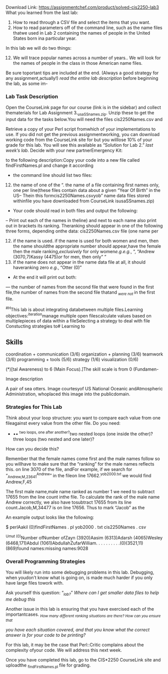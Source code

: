 Download Link: https://assignmentchef.com/product/solved-cis2250-lab3
<br>
What you learned from the last lab:

<ol>

 <li>How to read through a CSV file and select the items that you want.</li>

 <li>How to read parameters off of the command line, such as the name files thatwe used in Lab 2 containing the names of people in the United States born ina particular year.</li>

</ol>

In this lab we will do two things:

<ol start="12">

 <li>We will trace popular names across a number of years.. We will look for the names of people in the class in those American name files.</li>

</ol>

Be sure toportant tips are included at the end. (Always a good strategy for any assignment,actually!)             <em>read the entire lab description </em>before beginning the lab, as some im-

<h3>Lab Task Description</h3>

Open the CourseLink page for our course (link is in the sidebar) and collect thematerials for Lab Assignment 3.<sub>usaSSnames.zip</sub>. Unzip these to get the input data for the tasks below.You will need the files cis2250Names.csv and

Retrieve a copy of your Perl script fromwhich of your implementations to use. If you did not get the previous assignmentworking, you can download working code from the CourseLink site for but you willlose 10% of your grade for this lab. You will see this available as “Solution for Lab 2.” <em>last week’s lab</em>. Decide with your new partnerEmergency Kit:

to the following description:Copy your code into a new file called findFirstNames.pl and change it according

<ul>

 <li>the command line should list two files:</li>

</ul>

<ol start="12">

 <li>the name of one of the “. the name of a file containing first names only, one per line(these files contain data about a given “Year Of Birth” in the US– Thein this formcis2250Names.csvyob” name data files stored withinfile you have downloaded from CourseLink isusaSSnames.zip)</li>

</ol>

<ul>

 <li>Your code should read in both files and output the following:</li>

</ul>

– Print out each of the names in theline) and next to each name also print out in brackets its ranking. Theranking should appear in one of the following three forms, depending onthe data: cis2250Names.csv file (one name per

<ol start="12">

 <li>if the name is used. if the name is used for both women and men, then the name shouldthe appropriate number should appear,have the female then the male ranking,<em>exclusively </em>for only women<em>e.g.e.g.</em>, “, “Andrew (3070,7)Kassy (4475)<em>or </em>for men, then only” ”</li>

 <li>if the name does not appear in the name data file at all, it should haveranking zero <em>e.g.</em>, “Otter (0)”</li>

</ol>

<ul>

 <li>At the end it will print out both:</li>

</ul>

–– the number of names from the second file that were found in the first file,the number of names from the second file thatand                                                                    <em><sub>were not </sub></em>in the first file.

<sup>#H</sup>This lab is about integrating databetween multiple files.Learning objectives:<sup>iteration</sup>manage multiple open filescalculate values based on multiplepieces of data within a fileSelecting a strategy to deal with file Constucting strategies to# Learning to

<h2>Skills</h2>

coordination + communication (3/6) organization + planning (3/6) teamwork (3/6) programming + tools (5/6) strategy (1/6) visualization (0/6)

(*)[tal Awareness) to 6 (Main Focus).]The skill scale is from 0 (Fundamen-

Image description

A pair of sea otters. Image courtesyof US National Oceanic andAtmospheric Administration, whoplaced this image into the publicdomain.

<h3>Strategies for This Lab</h3>

Think about your loop structure: you want to compare each value from one fileagainst every value from the other file. Do you need:

<ul>

 <li>•• <sup>two loops, one after another?</sup>two nested loops (one inside the other)?three loops (two nested and one later)?</li>

</ul>

How can you decide this?

Remember that the female names come first and the male names follow so you willhave to make sure that the “ranking” for the male names reflects this. on line 3070 of the file, andFor example, if we search for “<sub>Andrew,M,23641</sub><sup>Andrew</sup>” in the fileon line 17662.<sup>yob2000.txt </sup>we would find Andrew,F,45

The first male name,male name ranked as number 1 we need to subtract 17655 from the line count inthe file. To calculate the rank of the male name Andrew correctly, we also have tosubtract 17655 from its line count.Jacob,M,34477 is on line 17656. Thus to mark “Jacob” as the

An example output looks like the following:

$ perlAakil     (0)findFirstNames . pl yob2000 . txt               cis2250Names . csv

<sup>Umut (0)</sup>Number ofNumber ofZayn (3920)Aasim (6313)Adarsh (4065)Wesley (6468,171)Abdul (1061)AbdullahZufarWilliam. . . . . . . . . .(0)(3521,11)(869)found names:missing names:9028

<h3>Overall Programming Strategies</h3>

You will likely run into some debugging problems in this lab. Debugging, when youdon’t know what is going on, is made much harder if you only have large files towork with.

Ask yourself this question: “<em><sub>lab?</sub></em>” <em>Where can I get smaller data files to help me debug this</em>

Another issue in this lab is ensuring that you have exercised each of the importantcases. <em><sub>How many different ranking situations are there? How can you ensure that</sub></em>

<em>you have each situation covered, and that you know what the correct answer is for your code to be printing?</em>

For this lab, it may be the case that Perl::Critic complains about the complexity ofyour code. We will address this next week.

Once you have completed this lab, go to the CIS*2250 CourseLink site and uploadthe <sub>findFirstNames.pl </sub>file for grading.